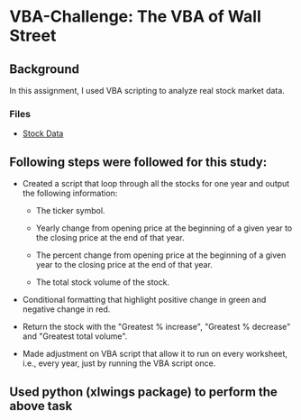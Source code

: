# VBA-Challenge: The VBA of Wall Street

## Background

In this assignment, I used  VBA scripting to analyze real stock market data. 


### Files
* [Stock Data](Resources) 


## Following steps were followed for this study:

* Created a script that loop through all the stocks for one year and output the following information:

  * The ticker symbol.

  * Yearly change from opening price at the beginning of a given year to the closing price at the end of that year.

  * The percent change from opening price at the beginning of a given year to the closing price at the end of that year.

  * The total stock volume of the stock.

* Conditional formatting that  highlight positive change in green and negative change in red.


*  Return the stock with the "Greatest % increase", "Greatest % decrease" and "Greatest total volume". 

* Made adjustment on VBA script that  allow it to run on every worksheet, i.e., every year, just by running the VBA script once.

## Used python (xlwings package) to perform the above task



